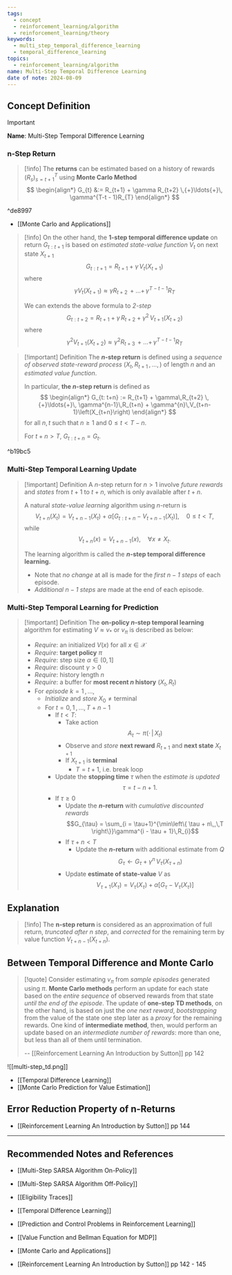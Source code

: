 ```yaml
---
tags:
  - concept
  - reinforcement_learning/algorithm
  - reinforcement_learning/theory
keywords:
  - multi_step_temporal_difference_learning
  - temporal_difference_learning
topics:
  - reinforcement_learning/algorithm
name: Multi-Step Temporal Difference Learning
date of note: 2024-08-09
---
```


## Concept Definition

>[!important]
>**Name**: Multi-Step Temporal Difference Learning

### n-Step Return

>[!info]
>The **returns** can be estimated based on a history of rewards $(R_{s})_{s=t+1}^{T}$ using **Monte Carlo Method**
>$$
>\begin{align*}
>G_{t} &:= R_{t+1} + \gamma R_{t+2} \,{+}\ldots{+}\, \gamma^{T-t - 1}R_{T}  
\end{align*}
>$$

^de8997

- [[Monte Carlo and Applications]]

>[!info]
>On the other hand, the **$1$-step temporal difference update** on return $G_{t : t+1}$ is based on *estimated state-value function* $V_{t}$ on next state $X_{t+1}$
>$$
>G_{t: t+1} = R_{t+1} + \gamma\,V_{t}(X_{t+1})
>$$
>where
>$$
>\gamma V_{t}(X_{t+1}) \approx \gamma R_{t+2} \,{+}\ldots{+}\, \gamma^{T-t - 1}R_{T}  
>$$
>
>We can extends the above formula to *$2$-step*
>$$
>G_{t: t+2} = R_{t+1} + \gamma\,R_{t+2} + \gamma^2\,V_{t+1}(X_{t+2})
>$$
>where
>$$
>\gamma^2 V_{t+1}(X_{t+2}) \approx \gamma^2 R_{t+3} \,{+}\ldots{+}\, \gamma^{T-t - 1}R_{T}  
>$$


>[!important] Definition
>The **$n$-step return** is defined using a *sequence of observed state-reward process* $(X_{t}, R_{t+1} \,{,}\ldots{,}\,)$ of length $n$ and an *estimated value function*.
>
>In particular, **the $n$-step return** is defined as 
>$$
>\begin{align*}
> G_{t: t+n} := R_{t+1} + \gamma\,R_{t+2} \,{+}\ldots{+}\, \gamma^{n-1}\,R_{t+n} + \gamma^{n}\,V_{t+n-1}\left(X_{t+n}\right)
>\end{align*}
>$$
>for all $n,t$ such that $n \ge 1$ and $0 \le t< T-n.$
>
>For $t+n > T$, $G_{t: t+n} = G_{t}.$

^b19bc5

### Multi-Step Temporal Learning Update

>[!important] Definition
>A $n$-step return for $n > 1$ involve *future rewards* and *states* from $t+1$ to $t+n$, which is only available after $t+n$.
>
>A natural *state-value learning* algorithm using $n$-return is
>$$
>V_{t+n}(X_{t}) = V_{t+n-1}(X_{t}) + \alpha \left[ G_{t: t+n} - V_{t+n-1}(X_{t}) \right], \quad 0 \le t < T, 
>$$
>while 
>$$
>V_{t+n}(x) = V_{t+n-1}(x), \quad \forall x\neq X_{t}.
>$$
>
>The learning algorithm is called the **$n$-step temporal difference learning.**
>- Note that *no change* at all is made for the *first $n-1$ steps* of each episode. 
>- *Additional $n-1$ steps* are made at the end of each episode.

### Multi-Step Temporal Learning for Prediction

>[!important] Definition
>The **on-policy $n$-step temporal learning** algorithm for estimating $V \approx v_{*}$ or $v_{\pi}$ is described as below:
>- *Require*: an initialized $V(x)$ for all $x\in \mathcal{X}$
>- *Require*: **target policy** $\pi$
>- *Require*: step size $\alpha \in (0,1]$
>- *Require*: discount $\gamma >0$
>- *Require*: history length $n$
>- *Require*: a buffer for **most recent $n$ history** $(X_{t}, R_{t})$
>- For *episode* $k= 1 \,{,}\ldots{,}\,$
>	- *Initialize* and *store* $X_{0} \neq \text{terminal}$
>	- For $t=0,\,1 \,{,}\ldots{,}\,T + n -1$
>		- If $t < T$:
>			- Take action $$A_{t} \sim \pi(\cdot\,|\,X_{t})$$
>			- Observe and *store* **next reward** $R_{t+1}$ and **next state** $X_{t+1}$
>			- If $X_{t+1}$ is **terminal**
>				- $T = t+1$, i.e. break loop
>		- Update the **stopping time** $\tau$ when the *estimate is updated* $$\tau = t - n + 1.$$
>		- If $\tau \ge 0$
>			- Update the **$n$-return** with *cumulative discounted rewards* $$G_{\tau} = \sum_{i = \tau+1}^{\min\left\{ \tau + n\,,\,T  \right\}}\gamma^{i - \tau + 1}\,R_{i}$$
>			- If $\tau + n < T$
>				- Update the **$n$-return** with additional estimate from $Q$ $$G_{\tau} \leftarrow G_{\tau} + \gamma^n\,V_{\tau}(X_{\tau + n})$$
>			- Update **estimate of state-value** $V$ as $$V_{\tau+1}(X_{\tau}) = V_{\tau}(X_{\tau}) + \alpha \left[ G_{\tau} - V_{\tau}(X_{\tau}) \right]$$ 



## Explanation

>[!info]
>The **n-step return** is considered as an approximation of full return, *truncated after $n$ step*, and *corrected* for the remaining term by value function $V_{t+n-1}(X_{t+n}).$



## Between Temporal Difference and Monte Carlo

>[!quote]
>Consider estimating $v_{\pi}$ from *sample episodes* generated using $\pi$. **Monte Carlo methods** perform an update for each state based on the *entire sequence* of observed rewards from that state *until the end of the episode*. The update of **one-step TD methods**, on the other hand, is based on just the *one next reward*, *bootstrapping* from the value of the state one step later as a *proxy* for the remaining rewards. One kind of **intermediate method**, then, would perform an update based on an *intermediate number of rewards*: more than one, but less than all of them until termination.
>
>-- [[Reinforcement Learning An Introduction by Sutton]] pp 142

![[multi-step_td.png]]

- [[Temporal Difference Learning]]
- [[Monte Carlo Prediction for Value Estimation]]

## Error Reduction Property of n-Returns


- [[Reinforcement Learning An Introduction by Sutton]] pp 144




-----------
##  Recommended Notes and References


- [[Multi-Step SARSA Algorithm On-Policy]]
- [[Multi-Step SARSA Algorithm Off-Policy]]
- [[Eligibility Traces]]

- [[Temporal Difference Learning]]




- [[Prediction and Control Problems in Reinforcement Learning]]
- [[Value Function and Bellman Equation for MDP]]
- [[Monte Carlo and Applications]]

- [[Reinforcement Learning An Introduction by Sutton]] pp 142 - 145